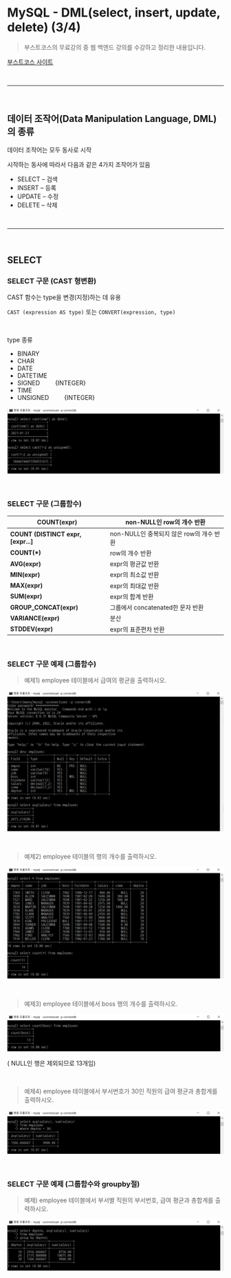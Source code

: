 # MySQL - DML(select, insert, update, delete) (3/4)

> 부스트코스의 무료강의 중 웹 백엔드 강의를 수강하고 정리한 내용입니다.

[부스트코스 사이트](https://www.boostcourse.org/opencourse)

<br>

---

<br>

## **데이터 조작어(Data Manipulation Language, DML)의 종류**

데이터 조작어는 모두 동사로 시작

시작하는 동사에 따라서 다음과 같은 4가지 조작어가 있음

- SELECT – 검색
- INSERT – 등록
- UPDATE – 수정
- DELETE – 삭제

<br>

---

<br>

## **SELECT**

### **SELECT 구문 (CAST 형변환)**

CAST 함수는 type을 변경(지정)하는 데 유용

`CAST (expression AS type)` 또는 `CONVERT(expression, type)`

<br>

type 종류

- BINARY
- CHAR
- DATE
- DATETIME
- SIGNED &nbsp; &nbsp; &nbsp; &nbsp; {INTEGER}
- TIME
- UNSIGNED &nbsp; &nbsp; &nbsp; &nbsp; {INTEGER}

![CAST](./img/08_select_cast.png)

<br>

### **SELECT 구문 (그룹함수)**

| **COUNT(expr)** | non-NULL인 row의 개수 반환 |
| --- | --- |
| **COUNT (DISTINCT expr, \[expr...\]** | non-NULL인 중복되지 않은 row의 개수 반환 |
| **COUNT(\*)** | row의 개수 반환 |
| **AVG(expr)** | expr의 평균값 반환 |
| **MIN(expr)** | expr의 최소값 반환 |
| **MAX(expr)** | expr의 최대값 반환 |
| **SUM(expr)** | expr의 합계 반환 |
| **GROUP\_CONCAT(expr)** | 그룹에서 concatenated한 문자 반환 |
| **VARIANCE(expr)** | 분산 |
| **STDDEV(expr)** | expr의 표준편차 반환 |

<br>

### **SELECT 구문 예제 (그룹함수)**

> 예제1) employee 테이블에서 급여의 평균을 출력하시오.

![평균 구하기](./img/08_select_avg.png)

<br>

> 예제2) employee 테이블의 행의 개수를 출력하시오.

![행 개수 구하기 (null인 행이 없는 경우)](./img/08_select_count1.png)

<br>

> 예제3) employee 테이블에서 boss 행의 개수를 출력하시오.

![행 개수 구하기 (null인 행이 있는 경우)](./img/08_select_count2.png)

( NULL인 행은 제외되므로 13개임)

<br>

> 예제4) employee 테이블에서 부서번호가 30인 직원의 급여 평균과 총합계를 출력하시오.

![평균과 총합계 구하기](./img/08_select_avg%2Csum.png)

<br>

### **SELECT 구문 예제 (그룹함수와 groupby절)**

> 예제) employee 테이블에서 부서별 직원의 부서번호, 급여 평균과 총합계를 출력하시오.

![groupby절](./img/08_select_groupby.png)